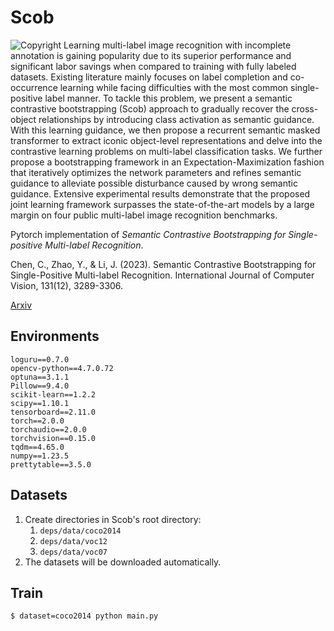 # Scob
![Copyright](https://img.shields.io/badge/Copyright-CVTEAM-red)
Learning multi-label image recognition with incomplete annotation is gaining popularity due to its superior performance and significant labor savings when compared to training with fully labeled datasets. Existing literature mainly focuses on label completion and co-occurrence learning while facing difficulties with the most common single-positive label manner. To tackle this problem, we present a semantic contrastive bootstrapping (Scob) approach to gradually recover the cross-object relationships by introducing class activation as semantic guidance. With this learning guidance, we then propose a recurrent semantic masked transformer to extract iconic object-level representations and delve into the contrastive learning problems on multi-label classification tasks. We further propose a bootstrapping framework in an Expectation-Maximization fashion that iteratively optimizes the network parameters and refines semantic guidance to alleviate possible disturbance caused by wrong semantic guidance. Extensive experimental results demonstrate that the proposed joint learning framework surpasses the state-of-the-art models by a large margin on four public multi-label image recognition benchmarks.



Pytorch implementation of *Semantic Contrastive Bootstrapping for Single-positive Multi-label Recognition*.

Chen, C., Zhao, Y., & Li, J. (2023). Semantic Contrastive Bootstrapping for Single-Positive Multi-label Recognition. International Journal of Computer Vision, 131(12), 3289-3306.

[Arxiv](http://arxiv.org/abs/2307.07680)


## Environments

```
loguru==0.7.0
opencv-python==4.7.0.72
optuna==3.1.1
Pillow==9.4.0
scikit-learn==1.2.2
scipy==1.10.1
tensorboard==2.11.0
torch==2.0.0
torchaudio==2.0.0
torchvision==0.15.0
tqdm==4.65.0
numpy==1.23.5
prettytable==3.5.0
```

## Datasets

1. Create directories in Scob's root directory:
   1. `deps/data/coco2014`
   2. `deps/data/voc12`
   3. `deps/data/voc07`
2. The datasets will be downloaded automatically.

## Train

```bash
$ dataset=coco2014 python main.py
```
